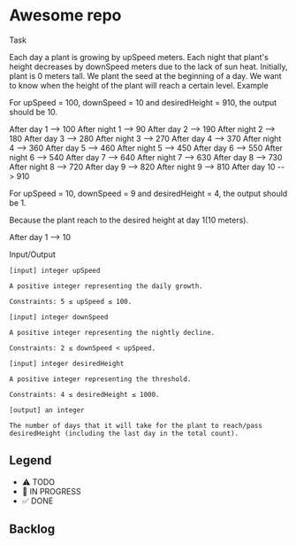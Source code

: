 # Awesome repo

Task

Each day a plant is growing by upSpeed meters. Each night that plant's height decreases by downSpeed meters due to the lack of sun heat. Initially, plant is 0 meters tall. We plant the seed at the beginning of a day. We want to know when the height of the plant will reach a certain level.
Example

For upSpeed = 100, downSpeed = 10 and desiredHeight = 910, the output should be 10.

After day 1 --> 100
After night 1 --> 90
After day 2 --> 190
After night 2 --> 180
After day 3 --> 280
After night 3 --> 270
After day 4 --> 370
After night 4 --> 360
After day 5 --> 460
After night 5 --> 450
After day 6 --> 550
After night 6 --> 540
After day 7 --> 640
After night 7 --> 630
After day 8 --> 730
After night 8 --> 720
After day 9 --> 820
After night 9 --> 810
After day 10 --> 910 

For upSpeed = 10, downSpeed = 9 and desiredHeight = 4, the output should be 1.

Because the plant reach to the desired height at day 1(10 meters).

After day 1 --> 10

Input/Output

    [input] integer upSpeed

    A positive integer representing the daily growth.

    Constraints: 5 ≤ upSpeed ≤ 100.

    [input] integer downSpeed

    A positive integer representing the nightly decline.

    Constraints: 2 ≤ downSpeed < upSpeed.

    [input] integer desiredHeight

    A positive integer representing the threshold.

    Constraints: 4 ≤ desiredHeight ≤ 1000.

    [output] an integer

    The number of days that it will take for the plant to reach/pass desiredHeight (including the last day in the total count).



## Legend
- ⚠ TODO
- 🚧 IN PROGRESS
- ✅ DONE

## Backlog

